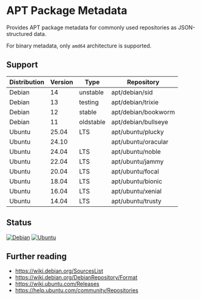 # APT Package Metadata

Provides APT package metadata for commonly used repositories as JSON-structured data.

For binary metadata, only `amd64` architecture is supported.

## Support

| Distribution | Version | Type         | Repository          |
| ------------ | ------- | ------------ | ------------------- |
| Debian       | 14      | unstable     | apt/debian/sid      |
| Debian       | 13      | testing      | apt/debian/trixie   |
| Debian       | 12      | stable       | apt/debian/bookworm |
| Debian       | 11      | oldstable    | apt/debian/bullseye |
| Ubuntu       | 25.04   | LTS          | apt/ubuntu/plucky   |
| Ubuntu       | 24.10   |              | apt/ubuntu/oracular |
| Ubuntu       | 24.04   | LTS          | apt/ubuntu/noble    |
| Ubuntu       | 22.04   | LTS          | apt/ubuntu/jammy    |
| Ubuntu       | 20.04   | LTS          | apt/ubuntu/focal    |
| Ubuntu       | 18.04   | LTS          | apt/ubuntu/bionic   |
| Ubuntu       | 16.04   | LTS          | apt/ubuntu/xenial   |
| Ubuntu       | 14.04   | LTS          | apt/ubuntu/trusty   |

## Status

[![Debian](https://github.com/apt-repositories/generator/actions/workflows/debian.yml/badge.svg)](https://github.com/apt-repositories/generator/actions/workflows/debian.yml) [![Ubuntu](https://github.com/apt-repositories/generator/actions/workflows/ubuntu.yml/badge.svg)](https://github.com/apt-repositories/generator/actions/workflows/ubuntu.yml)

## Further reading

- https://wiki.debian.org/SourcesList
- https://wiki.debian.org/DebianRepository/Format
- https://wiki.ubuntu.com/Releases
- https://help.ubuntu.com/community/Repositories
